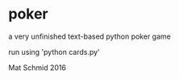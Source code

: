# poker
a very unfinished text-based python poker game

run using 'python cards.py'

Mat Schmid 2016
